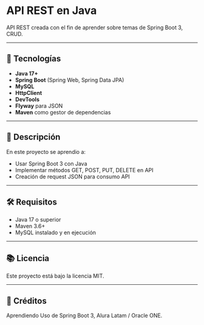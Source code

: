 # API REST en Java

API REST creada con el fin de aprender sobre temas de Spring Boot 3, CRUD.

---

## 📌 Tecnologías

- **Java 17+**
- **Spring Boot** (Spring Web, Spring Data JPA)
- **MySQL**
- **HttpClient**
- **DevTools**
- **Flyway** para JSON
- **Maven** como gestor de dependencias

---

## 🚀 Descripción

En este proyecto se aprendio a:

- Usar Spring Boot 3 con Java
- Implementar métodos GET, POST, PUT, DELETE en API
- Creación de request JSON para consumo API

---

## 🛠️ Requisitos

- Java 17 o superior
- Maven 3.6+
- MySQL instalado y en ejecución

---
## 📚 Licencia

Este proyecto está bajo la licencia MIT.

---

## 🤝 Créditos

Aprendiendo Uso de Spring Boot 3, Alura Latam / Oracle ONE.

